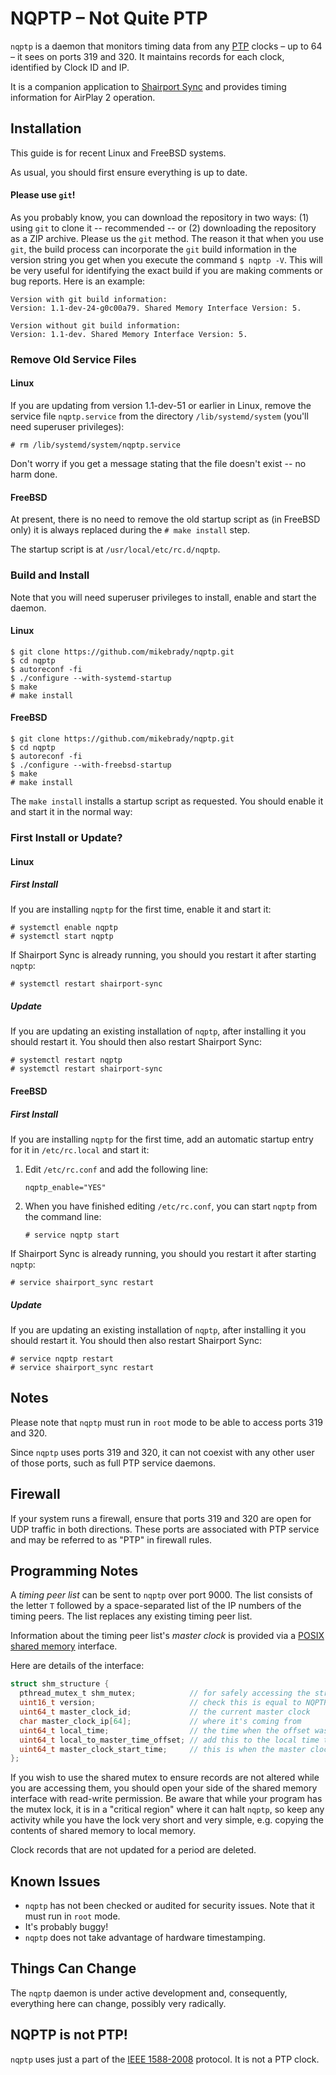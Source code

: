 # NQPTP – Not Quite PTP
`nqptp` is a daemon that monitors timing data from any [PTP](https://en.wikipedia.org/wiki/Precision_Time_Protocol) clocks – up to 64 – it sees on ports 319 and 320. It maintains records for each clock, identified by Clock ID and IP.

It is a companion application to [Shairport Sync](https://github.com/mikebrady/shairport-sync) and provides timing information for AirPlay 2 operation.

## Installation

This guide is for recent Linux and FreeBSD systems.

As usual, you should first ensure everything is up to date.

#### Please use `git`!
As you probably know, you can download the repository in two ways: (1) using `git` to clone it  -- recommended -- or (2) downloading the repository as a ZIP archive. Please us the `git` method. The reason it that when you use `git`,
the build process can incorporate the `git` build information in the version string you get when you execute the command `$ nqptp -V`.
This will be very useful for identifying the exact build if you are making comments or bug reports. Here is an example:
```
Version with git build information:
Version: 1.1-dev-24-g0c00a79. Shared Memory Interface Version: 5.

Version without git build information:
Version: 1.1-dev. Shared Memory Interface Version: 5.
```
### Remove Old Service Files
#### Linux
If you are updating from version 1.1-dev-51 or earlier in Linux, remove the service file `nqptp.service` from the directory `/lib/systemd/system` (you'll need superuser privileges):
```
# rm /lib/systemd/system/nqptp.service
```
Don't worry if you get a message stating that the file doesn't exist -- no harm done.

#### FreeBSD
At present, there is no need to remove the old startup script as (in FreeBSD only) it is always replaced during the `# make install` step.

The startup script is at `/usr/local/etc/rc.d/nqptp`. 

### Build and Install

Note that you will need superuser privileges to install, enable and start the daemon.

#### Linux
```
$ git clone https://github.com/mikebrady/nqptp.git
$ cd nqptp
$ autoreconf -fi
$ ./configure --with-systemd-startup
$ make
# make install
```
#### FreeBSD
```
$ git clone https://github.com/mikebrady/nqptp.git
$ cd nqptp
$ autoreconf -fi
$ ./configure --with-freebsd-startup
$ make
# make install
```
The `make install` installs a startup script as requested. You should enable it and start it in the normal way:

### First Install or Update?
#### Linux
##### First Install
If you are installing `nqptp` for the first time, enable it and start it:
```
# systemctl enable nqptp
# systemctl start nqptp
```
If Shairport Sync is already running, you should you restart it after starting `nqptp`:
```
# systemctl restart shairport-sync
```
##### Update
If you are updating an existing installation of `nqptp`, after installing it you should restart it. You should then also restart Shairport Sync:
```
# systemctl restart nqptp
# systemctl restart shairport-sync
```
#### FreeBSD
##### First Install
If you are installing `nqptp` for the first time, add an automatic startup entry for it in `/etc/rc.local` and start it:
1. Edit `/etc/rc.conf` and add the following line:
   ```
   nqptp_enable="YES"
   ```
2. When you have finished editing `/etc/rc.conf`, you can start `nqptp` from the command line:
   ```
   # service nqptp start
   ```
If Shairport Sync is already running, you should you restart it after starting `nqptp`:
```
# service shairport_sync restart
```
##### Update
If you are updating an existing installation of `nqptp`, after installing it you should restart it. You should then also restart Shairport Sync:
```
# service nqptp restart
# service shairport_sync restart
```

## Notes
Please note that `nqptp` must run in `root` mode to be able to access ports 319 and 320.

Since `nqptp` uses ports 319 and 320, it can not coexist with any other user of those ports, such as full PTP service daemons.

## Firewall
If your system runs a firewall, ensure that ports 319 and 320 are open for UDP traffic in both directions. These ports are associated with PTP service and may be referred to as "PTP" in firewall rules.

## Programming Notes
A _timing peer list_ can be sent to `nqptp` over port 9000. The list consists of the letter `T` followed by a space-separated list of the IP numbers of the timing peers. The list replaces any existing timing peer list.

Information about the timing peer list's *master clock* is provided via a [POSIX shared memory](https://pubs.opengroup.org/onlinepubs/007908799/xsh/shm_open.html) interface. 


Here are details of the interface:
```c
struct shm_structure {
  pthread_mutex_t shm_mutex;            // for safely accessing the structure
  uint16_t version;                     // check this is equal to NQPTP_SHM_STRUCTURES_VERSION
  uint64_t master_clock_id;             // the current master clock
  char master_clock_ip[64];             // where it's coming from
  uint64_t local_time;                  // the time when the offset was calculated
  uint64_t local_to_master_time_offset; // add this to the local time to get master clock time
  uint64_t master_clock_start_time;     // this is when the master clock became master
};
```

If you wish to use the shared mutex to ensure records are not altered while you are accessing them, you should open your side of the shared memory interface with read-write permission. Be aware that while your program has the mutex lock, it is in a "critical region" where it can halt `nqptp`, so keep any activity while you have the lock very short and very simple, e.g. copying the contents of shared memory to local memory. 

Clock records that are not updated for a period are deleted.

## Known Issues
* `nqptp` has not been checked or audited for security issues. Note that it must run in `root` mode.
* It's probably buggy!
* `nqptp` does not take advantage of hardware timestamping.

## Things Can Change
The `nqptp` daemon is under active development and, consequently, everything here can change, possibly very radically.

## NQPTP is not PTP!
`nqptp` uses just a part of the [IEEE 1588-2008](https://standards.ieee.org/standard/1588-2008.html) protocol. It is not a PTP clock.
